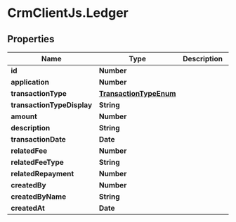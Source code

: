 # CrmClientJs.Ledger

## Properties

Name | Type | Description | Notes
------------ | ------------- | ------------- | -------------
**id** | **Number** |  | [readonly] 
**application** | **Number** |  | 
**transactionType** | [**TransactionTypeEnum**](TransactionTypeEnum.md) |  | 
**transactionTypeDisplay** | **String** |  | [readonly] 
**amount** | **Number** |  | 
**description** | **String** |  | 
**transactionDate** | **Date** |  | [optional] 
**relatedFee** | **Number** |  | [optional] 
**relatedFeeType** | **String** |  | [readonly] 
**relatedRepayment** | **Number** |  | [optional] 
**createdBy** | **Number** |  | [optional] 
**createdByName** | **String** |  | [readonly] 
**createdAt** | **Date** |  | [readonly] 


